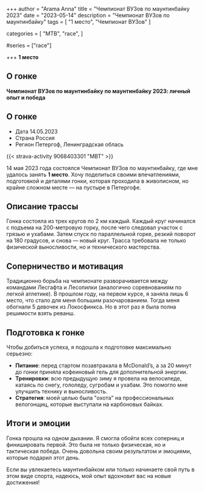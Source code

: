 +++
author = "Arama Anna"
title = "Чемпионат ВУЗов по маунтинбайку 2023"
date = "2023-05-14"
description = "Чемпионат ВУЗов по маунтинбайку"
tags = [
    "1 место",
    "Чемпионат ВУЗов"
]

categories = [
    "MTB",
    "race",
]

#series = ["race"]

+++
**1 место**

<!--more-->

## О гонке

**Чемпионат ВУЗов по маунтинбайку по маунтинбайку 2023: личный опыт и победа**  

## О гонке
- Дата  14.05.2023
- Страна  Россия 
- Регион  Петергоф, Ленинградская облась

{{< strava-activity 9068403301 "MBT" >}}

14 мая 2023 года состоялся Чемпионат ВУЗов по маунтинбайку, где мне удалось занять **1 место**. Хочу поделиться своими впечатлениями, подготовкой и деталями гонки, которая проходила в живописном, но крайне сложном месте — на пустыре в Петергофе.  

## Описание трассы  
Гонка состояла из трех кругов по 2 км каждый. Каждый круг начинался с подъема на 200-метровую горку, после чего следовал участок с грязью и ухабами. Затем спуск по параллельной горке, резкий поворот на 180 градусов, и снова — новый круг. Трасса требовала не только физической выносливости, но и технического мастерства.  

## Соперничество и мотивация  
Традиционно борьба на чемпионате разворачивается между командами Лесгафта и Лесопилки (аналогично соревнованиям по легкой атлетике). В прошлом году, на первом курсе, я заняла лишь 6 место, что стало для меня большим разочарованием. Тогда меня обогнали 5 девочек из Локосфинкса. Но в этот раз я была полна решимости взять реванш.  

## Подготовка к гонке  
Чтобы добиться успеха, я подошла к подготовке максимально серьезно:  
- **Питание**: перед стартом позавтракала в McDonald’s, а за 20 минут до гонки приняла кофеиновый гель для дополнительной энергии.  
- **Тренировки**: всю предыдущую зиму я провела на велосипеде, катаясь по снегу, гололеду, сугробам и ухабам. Это помогло мне улучшить технику и выносливость.  
- **Стратегия**: моей целью была "охота" на профессиональных велогонщиц, которые выступали на карбоновых байках.  

## Итоги и эмоции  
Гонка прошла на одном дыхании. Я смогла обойти всех соперниц и финишировать первой. Это была не только физическая, но и тактическая победа. Очень довольна своим результатом и эмоциями, которые подарил этот день.  

Если вы увлекаетесь маунтинбайком или только начинаете свой путь в этом виде спорта, надеюсь, мой опыт вдохновит вас на новые достижения!  

